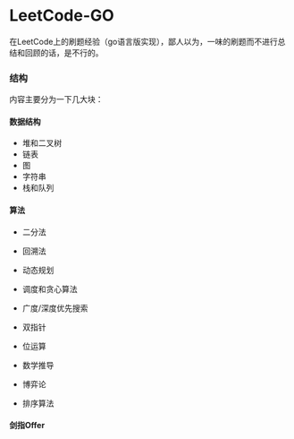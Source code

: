 # LeetCode-GO
在LeetCode上的刷题经验（go语言版实现），鄙人以为，一味的刷题而不进行总结和回顾的话，是不行的。

### 结构

内容主要分为一下几大块：

#### 数据结构

- 堆和二叉树
- 链表
- 图
- 字符串
- 栈和队列

#### 算法

- 二分法

- 回溯法
- 动态规划
- 调度和贪心算法
- 广度/深度优先搜索
- 双指针
- 位运算
- 数学推导
- 博弈论
- 排序算法

#### 剑指Offer